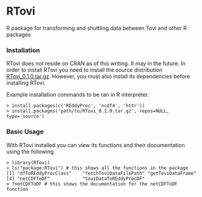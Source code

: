 # RTovi
R package for transforming and shuttling data between Tovi and other R packages

### Installation

RTovi does not reside on CRAN as of this writing.  It may in the future.  In order to install RTovi you need to install the source distribution [RTovi_0.1.0.tar.gz](https://github.com/LI-COR/RTovi/blob/master/RTovi/RTovi_0.1.0.tar.gz).  However, you must also install its dependencies before installing RTovi.

Example installation commands to be ran in R interpreter.

```
> install.packages(c('REddyProc', 'ncdf4', 'httr'))
> install.packages('path/to/RTovi_0.1.0.tar.gz', repos=NULL, type='source')
```

### Basic Usage

With RTovi installed you can view its functions and their documentation using the following.

```
> library(RTovi)
> ls("package:RTovi") # this shows all the functions in the package
[1] "dfToREddyProcClass"    "fetchToviDataFilePath" "getToviDataFrame"     
[4] "netCDFToDF"            "toviDataToREddyProcDF"
> ?netCDFToDF # this shows the documentation for the netCDFToDF function
```
